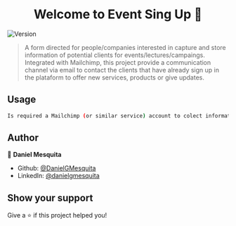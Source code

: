 <h1 align="center">Welcome to Event Sing Up 👋</h1>
<p>
  <img alt="Version" src="https://img.shields.io/badge/version-1.0-blue.svg?cacheSeconds=2592000" />
</p>

> A form directed for people/companies interested in capture and store information of potential clients for events/lectures/campaings. Integrated with Mailchimp, this project provide a communication channel via email to contact the clients that have already sign up in the plataform to offer new services, products or give updates.

## Usage

```sh
Is required a Mailchimp (or similar service) account to colect information and contact the potential clients.
```

## Author

👤 **Daniel Mesquita**

* Github: [@DanielGMesquita](https://github.com/DanielGMesquita)
* LinkedIn: [@danielgmesquita](https://linkedin.com/in/danielgmesquita)

## Show your support

Give a ⭐️ if this project helped you!

